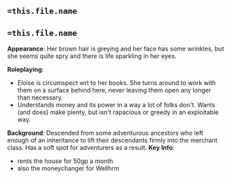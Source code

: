 ## `=this.file.name`

## `=this.file.name`


**Appearance**: Her brown hair is greying and her face has some wrinkles, but she seems quite spry and there is life sparkling in her eyes. 

**Roleplaying**: 
- Eloise is circumspect wrt to her books. She turns around to work with them on a surface behind here, never leaving them open any longer than necessary.
- Understands money and its power in a way a lot of folks don't. Wants (and does) make plenty, but isn't rapacious or greedy in an exploitable way.

**Background**: Descended from some adventurous ancestors who left enough of an inheritance to lift their descendants firmly into the merchant class. Has a soft spot for adventurers as a result.
**Key Info**:
- rents the house for 50gp a month
- also the moneychanger for Wellhrm
